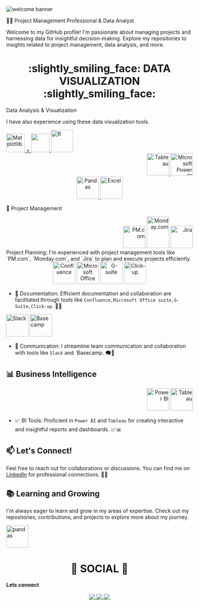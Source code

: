 



![welcome banner](https://github.com/amike68/amike68/assets/147053561/f2c4473e-cc6f-4b60-bdc3-ed588cde8d57)

👨‍💼 Project Management Professional & Data Analyst 

Welcome to my GitHub profile! I'm passionate about managing projects and harnessing data for insightful decision-making. Explore my repositories to insights related to project management, data analysis, and more.

<div align="center"> <h1 align="center"> :slightly_smiling_face: DATA VISUALIZATION :slightly_smiling_face:	</h1> </div>

Data Analysis & Visualization

I have also experience using these data visualization tools.

<div align="left">
<a href="#" target="_blank"> <img src="https://matplotlib.org/stable/_images/sphx_glr_logos2_003.png" alt="Matplotlib" height="50"/> <
<a href="#" target="_blank"> <img src="https://seaborn.pydata.org/_static/logo-wide-lightbg.svg" height="50"/> </a>   
<a href="#" target="_blank"> <img src="https://github.com/amike68/amike68/assets/147053561/66f3d83f-c5f5-43d0-be21-79055f2150d2" alt="R" height="60"/> </a>
<div align="right"> <a href="#" target="_blank"> <img src="https://github.com//amike68/amike68/assets/147053561/8b418099-5e14-4f8b-b0ee-9c6fd1c1ff27" alt="Tableau" height="60"/> </a>
<a href="#" target="_blank"> <img src="https://insightsoftware.com/wp-content/uploads/2018/03/blog-microsoft-power-bi-solid-color.jpg" alt="Microsoft Power BI" height="60"/> </a>
<div align="middle"> <a href="#" target="_blank"> <img src="https://upload.wikimedia.org/wikipedia/commons/thumb/e/ed/Pandas_logo.svg/2560px-Pandas_logo.svg.png" alt="Pandas" height="60"/> </a> <a href="#" target="_blank"> <img src="https://github.com//amike68/amike68/assets/147053561/28c0c3bf-76b5-46fc-adbd-7248bd072384" alt="Excel" height="60"/> </a>
  <div align="left">
  

 🚀 Project Management
<div align="right">
  <img src="https://github.com/amike68/amike68/assets/147053561/5ef660ec-a21b-4219-b753-5681cf354cf1" alt="PM.com" width="60" height="60">
  <img src="https://github.com/amike68/amike68/assets/147053561/7eaf847f-60e2-474a-a04d-e334ca7655e4" alt="Monday.com" width="60" height="85">
  <img src="https://github.com/amike68/amike68/assets/147053561/4da1c852-28b4-4bbb-8426-493d2243a6a1" alt="Jira" width="60" height="60">
</div>
 Project Planning: I'm experienced with project management tools like `PM.com`, `Monday.com`, and `Jira` to plan and execute projects efficiently.

<div align="center">
  <img src="https://github.com/amike68/amike68/assets/147053561/19fe9a59-79c5-4140-a2d5-c0786a3389d3" alt="Confluence" width="60" height="60">
    <img src="https://github.com/amike68/amike68/assets/147053561/c2eebd27-2e82-41a8-a27a-b86df2c4e17d" alt="Microsoft Office" width="60" height="60">
    <img src="https://github.com/amike68/amike68/assets/147053561/450ac532-8312-42a8-88f1-c9fc29f04475" alt="G-suite" width="60" height="60">
    <img src="https://github.com/amike68/amike68/assets/147053561/4d18f4c0-975e-41ef-934e-4703b2589744" alt="Click-up" width="60" height="60">
</div>

- 📝 Documentation: Efficient documentation and collaboration are facilitated through tools like `Confluence,Microsoft Office suite,G-Suite,Click-up`. 📄📎

<div align="left">
  <img src="https://example.com/slack-logo.png" alt="Slack" width="60" height="60">
  <img src="https://example.com/basecamp-logo.png" alt="Basecamp" width="60" height="60">
</div>

- 💬 Communication: I streamline team communication and collaboration with tools like `Slack` and `Basecamp. 🗨️🏢

## 📊 Business Intelligence
<div align="right">
  <img src="https://example.com/powerbi-logo.png" alt="Power BI" width="60" height="60">
  <img src="https://example.com/tableau-logo.png" alt="Tableau" width="60" height="60">
</div>

- 📈 BI Tools: Proficient in `Power BI` and `Tableau` for creating interactive and insightful reports and dashboards. 📈📊

## 📫 Let's Connect!
Feel free to reach out for collaborations or discussions. You can find me on [LinkedIn](https://www.linkedin.com/in/your-profile-link) for professional connections. 📧🤝

## 📚 Learning and Growing
I'm always eager to learn and grow in my areas of expertise. Check out my repositories, contributions, and projects to explore more about my journey.




 <img src="![image](https://github.com/amike68/amike68/assets/147053561/dca0cd7d-68c3-4f40-a8e8-05f13d172a05)
" alt="pandas" width="60" height="60">

<div align="center"> <h1 align="center"> 👨 SOCIAL 👩 </h1> </div> 

<b>Lets connect</b> 

<p align="center"> 

 

<a href="https://www.linkedin.com/in/estheramike/"> 

  <img align="center" src="https://img.shields.io/badge/linkedin-%230077B5.svg?&style=for-the-badge&logo=linkedin&logoColor=white" /> 

</a> 

 

<a href="https://public.tableau.com/app/profile/esther.amike/"> 


  <img align="center" src="https://img.shields.io/badge/-Tableau-1e376b?style=for-the-badge&logo=tableau&logoColor=white"  /> 

</a> 

 

<a href="mailto:esther.amike@googlemail.com">   

  <img align="center" src="https://img.shields.io/badge/gmail-f1f2f6.svg?&style=for-the-badge&logo=gmail&logoColor=red"  /> 

</a> 

 

</p> 

 
